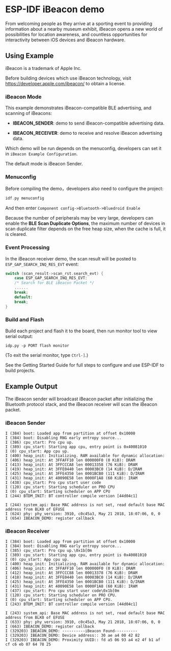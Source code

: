 # ESP-IDF iBeacon demo

From welcoming people as they arrive at a sporting event to providing information about a nearby museum exhibit, iBeacon opens a new world of possibilities for location awareness, and countless opportunities for interactivity between iOS devices and iBeacon hardware.

## Using Example 

iBeacon is a trademark of Apple Inc.

Before building devices which use iBeacon technology, visit https://developer.apple.com/ibeacon/ to obtain a license.

### iBeacon Mode

This example demonstrates iBeacon-compatible BLE advertising, and scanning of iBeacons:

- **IBEACON_SENDER**: demo to send iBeacon-compatible advertising data.
 
- **IBEACON_RECEIVER**: demo to receive and resolve iBeacon advertising data.

Which demo will be run depends on the menuconfig, developers can set it in `iBeacon Example Configuration`. 

The default mode is iBeacon Sender.

### Menuconfig
Before compiling the demo，developers also need to configure the project:

```c
idf.py menuconfig
```
And then enter `Component config->Bluetooth->Bluedroid Enable`

Because the number of peripherals may be very large, developers can enable the **BLE Scan Duplicate Options**, the maximum number of devices in scan duplicate filter depends on the free heap size, when the cache is full, it is cleared.

### Event Processing
In the iBeacon receiver demo, the scan result will be posted to `ESP_GAP_SEARCH_INQ_RES_EVT` event:

```c
switch (scan_result->scan_rst.search_evt) {
    case ESP_GAP_SEARCH_INQ_RES_EVT:
    /* Search for BLE iBeacon Packet */
    ......
    break;
    default:
    break;
}

```
### Build and Flash

Build each project and flash it to the board, then run monitor tool to view serial output:

```
idp.py -p PORT flash monitor
```

(To exit the serial monitor, type ``Ctrl-]``.)

See the Getting Started Guide for full steps to configure and use ESP-IDF to build projects.

## Example Output

The iBeacon sender will broadcast iBeacon packet after initializing the Bluetooth protocol stack, and the iBeacon receiver will scan the iBeacon packet.

### iBeacon Sender

```
I (384) boot: Loaded app from partition at offset 0x10000
I (384) boot: Disabling RNG early entropy source...
I (386) cpu_start: Pro cpu up.
I (389) cpu_start: Starting app cpu, entry point is 0x40081010
I (0) cpu_start: App cpu up.
I (400) heap_init: Initializing. RAM available for dynamic allocation:
I (406) heap_init: At 3FFAFF10 len 000000F0 (0 KiB): DRAM
I (413) heap_init: At 3FFCCCA8 len 00013358 (76 KiB): DRAM
I (419) heap_init: At 3FFE0440 len 00003BC0 (14 KiB): D/IRAM
I (425) heap_init: At 3FFE4350 len 0001BCB0 (111 KiB): D/IRAM
I (431) heap_init: At 40090E58 len 0000F1A8 (60 KiB): IRAM
I (438) cpu_start: Pro cpu start user code
I (120) cpu_start: Starting scheduler on PRO CPU
I (0) cpu_start: Starting scheduler on APP CPU
I (244) BTDM_INIT: BT controller compile version [44d04c1]

I (244) system_api: Base MAC address is not set, read default base MAC address from BLK0 of EFUSE
I (624) phy: phy_version: 3910, c0c45a3, May 21 2018, 18:07:06, 0, 0
I (654) IBEACON_DEMO: register callback
```

### iBeacon Receiver

```
I (384) boot: Loaded app from partition at offset 0x10000
I (384) boot: Disabling RNG early entropy source...
I (385) cpu_start: Pro cpu up.\0x1b[0m
I (389) cpu_start: Starting app cpu, entry point is 0x40081010
I (0) cpu_start: App cpu up.
I (400) heap_init: Initializing. RAM available for dynamic allocation:
I (406) heap_init: At 3FFAFF10 len 000000F0 (0 KiB): DRAM
I (412) heap_init: At 3FFCCC88 len 00013378 (76 KiB): DRAM
I (418) heap_init: At 3FFE0440 len 00003BC0 (14 KiB): D/IRAM
I (425) heap_init: At 3FFE4350 len 0001BCB0 (111 KiB): D/IRAM
I (431) heap_init: At 40090E58 len 0000F1A8 (60 KiB): IRAM
I (437) cpu_start: Pro cpu start user code\0x1b[0m
I (120) cpu_start: Starting scheduler on PRO CPU.
I (0) cpu_start: Starting scheduler on APP CPU.
I (243) BTDM_INIT: BT controller compile version [44d04c1]

I (243) system_api: Base MAC address is not set, read default base MAC address from BLK0 of EFUSE
I (633) phy: phy_version: 3910, c0c45a3, May 21 2018, 18:07:06, 0, 0
I (663) IBEACON_DEMO: register callback
I (329203) IBEACON_DEMO: ----------iBeacon Found----------
I (329203) IBEACON_DEMO: Device address:: 30 ae a4 00 42 82
I (329203) IBEACON_DEMO: Proximity UUID:: fd a5 06 93 a4 e2 4f b1 af cf c6 eb 07 64 78 25
```
 
